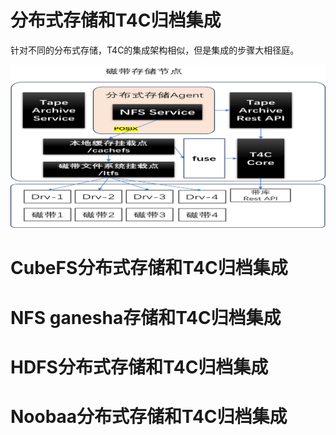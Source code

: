 # 分布式存储和T4C归档集成
针对不同的分布式存储，T4C的集成架构相似，但是集成的步骤大相径庭。

![arc](../pic/t4c.png)

# CubeFS分布式存储和T4C归档集成


# NFS ganesha存储和T4C归档集成


# HDFS分布式存储和T4C归档集成



# Noobaa分布式存储和T4C归档集成

